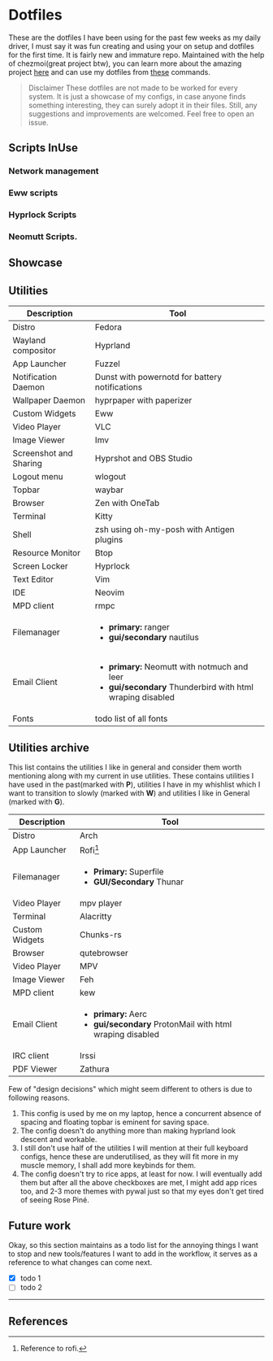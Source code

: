 # Dotfiles

These are the dotfiles I have been using for the past few weeks as my daily driver, I must say it was fun
creating and using your on setup and dotfiles for the first time. It is fairly new and
immature repo. Maintained with the help of chezmoi(great project btw), you can learn more about the amazing
project [here](https://www.chezmoi.io) and can use my dotfiles from [these](https://www.chezmoi.io/user-guide/daily-operations/#install-chezmoi-and-your-dotfiles-on-a-new-machine-with-a-single-command) commands.

> Disclaimer
These dotfiles are not made to be worked for every system. It is just a showcase of my configs, in case
anyone finds something interesting, they can surely adopt it in their files. Still, any suggestions and
improvements are welcomed. Feel free to open an issue.


## Scripts InUse

### Network management
### Eww scripts
### Hyprlock Scripts
### Neomutt Scripts.

## Showcase

## Utilities

| Description   | Tool          |
| ------------- | ------------- |
| Distro        | Fedora        |
| Wayland compositor  |   Hyprland |
| App Launcher | Fuzzel |
| Notification Daemon| Dunst with powernotd for battery notifications|
| Wallpaper Daemon | hyprpaper with paperizer |
| Custom Widgets | Eww |
| Video Player| VLC |
| Image Viewer | Imv |
| Screenshot and Sharing | Hyprshot and OBS Studio|
| Logout menu | wlogout |
| Topbar | waybar |
|Browser | Zen with OneTab|
|Terminal | Kitty|
| Shell | zsh using oh-my-posh with Antigen plugins|
| Resource Monitor| Btop|
| Screen Locker | Hyprlock |
|Text Editor | Vim |
|IDE| Neovim |
|MPD client| rmpc |
| Filemanager | <ul><li><b>primary:</b> ranger </li><li><b>gui/secondary</b> nautilus </li></ul> |
|Email Client | <ul><li><b>primary:</b> Neomutt with notmuch and leer </li><li><b>gui/secondary</b> Thunderbird with html wraping disabled </li></ul> |
| Fonts | todo list of all fonts |

## Utilities archive

This list contains the utilities I like in general and consider them worth
mentioning along with my current in use utilities. These contains utilities
I have used in the past(marked with **P**), utilities I
have in my whishlist which I want to transition to slowly (marked with **W**) and 
utilities I like in General (marked with **G**).

| Description | Tool |
| ------------- | ------------- |
| Distro        | Arch |
| App Launcher | Rofi[^1]|
| Filemanager | <ul><li><b>Primary:</b> Superfile </li><li><b>GUI/Secondary</b> Thunar </li></ul>
| Video Player| mpv player |
|Terminal | Alacritty|
| Custom Widgets | Chunks-rs |
|Browser | qutebrowser|
| Video Player| MPV |
| Image Viewer | Feh |
|MPD client| kew |
|Email Client | <ul><li><b>primary:</b> Aerc</li><li><b>gui/secondary</b> ProtonMail with html wraping disabled </li></ul> |
| IRC client | Irssi |
|PDF Viewer | Zathura |


Few of "design decisions" which might seem different to others is due to following reasons.
1. This config is used by me on my laptop, hence a concurrent absence of spacing and floating
topbar is eminent for saving space.
2. The config doesn't do anything more than making hyprland look descent and workable.
3. I still don't use half of the utilities I will mention at their full keyboard configs, hence these
are underutilised, as they will fit more in my muscle memory, I shall add more keybinds for them.
4. The config doesn't try to rice apps, at least for now. I will eventually add them but after all the
above checkboxes are met, I might add app rices too, and 2-3 more themes with pywal just so that my eyes
don't get tired of seeing Rose Piné.

## Future work

Okay, so this section maintains as a todo list for the annoying things I want to stop and new tools/features
I want to add in the workflow, it serves as a reference to what changes can come next.

- [x] todo 1
- [ ] todo 2

---
## References

[^1]: Reference to rofi.
